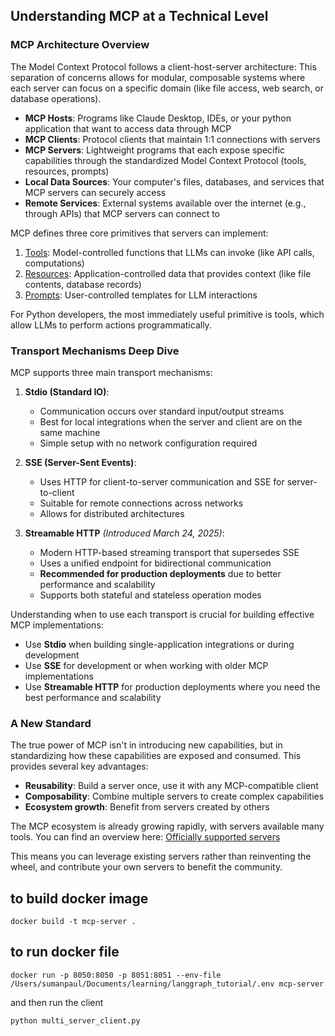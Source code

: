 ## Understanding MCP at a Technical Level

### MCP Architecture Overview

The Model Context Protocol follows a client-host-server architecture:
This separation of concerns allows for modular, composable systems where each server can focus on a specific domain (like file access, web search, or database operations).

- **MCP Hosts**: Programs like Claude Desktop, IDEs, or your python application that want to access data through MCP
- **MCP Clients**: Protocol clients that maintain 1:1 connections with servers
- **MCP Servers**: Lightweight programs that each expose specific capabilities through the standardized Model Context Protocol (tools, resources, prompts)
- **Local Data Sources**: Your computer's files, databases, and services that MCP servers can securely access
- **Remote Services**: External systems available over the internet (e.g., through APIs) that MCP servers can connect to


MCP defines three core primitives that servers can implement:

1. [Tools](https://modelcontextprotocol.io/docs/concepts/tools#python): Model-controlled functions that LLMs can invoke (like API calls, computations)
2. [Resources](https://modelcontextprotocol.io/docs/concepts/resources#python): Application-controlled data that provides context (like file contents, database records)
3. [Prompts](https://modelcontextprotocol.io/docs/concepts/prompts#python): User-controlled templates for LLM interactions

For Python developers, the most immediately useful primitive is tools, which allow LLMs to perform actions programmatically.

### Transport Mechanisms Deep Dive

MCP supports three main transport mechanisms:

1. **Stdio (Standard IO)**: 
   - Communication occurs over standard input/output streams
   - Best for local integrations when the server and client are on the same machine
   - Simple setup with no network configuration required

2. **SSE (Server-Sent Events)**:
   - Uses HTTP for client-to-server communication and SSE for server-to-client
   - Suitable for remote connections across networks
   - Allows for distributed architectures

3. **Streamable HTTP** *(Introduced March 24, 2025)*:
   - Modern HTTP-based streaming transport that supersedes SSE
   - Uses a unified endpoint for bidirectional communication
   - **Recommended for production deployments** due to better performance and scalability
   - Supports both stateful and stateless operation modes

Understanding when to use each transport is crucial for building effective MCP implementations:

- Use **Stdio** when building single-application integrations or during development
- Use **SSE** for development or when working with older MCP implementations
- Use **Streamable HTTP** for production deployments where you need the best performance and scalability


### A New Standard

The true power of MCP isn't in introducing new capabilities, but in standardizing how these capabilities are exposed and consumed. This provides several key advantages:

- **Reusability**: Build a server once, use it with any MCP-compatible client
- **Composability**: Combine multiple servers to create complex capabilities
- **Ecosystem growth**: Benefit from servers created by others

The MCP ecosystem is already growing rapidly, with servers available many tools. You can find an overview here: [Officially supported servers](https://github.com/modelcontextprotocol/servers)

This means you can leverage existing servers rather than reinventing the wheel, and contribute your own servers to benefit the community.


## to build docker image 

```
docker build -t mcp-server .
```

## to run docker file

```
docker run -p 8050:8050 -p 8051:8051 --env-file /Users/sumanpaul/Documents/learning/langgraph_tutorial/.env mcp-server
```

and then run the client

```
python multi_server_client.py
```